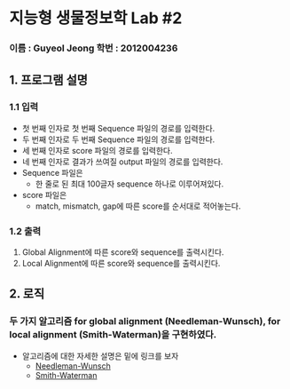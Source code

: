 지능형 생물정보학 Lab #2
===================
### 이름 : Guyeol Jeong  학번 : 2012004236

## 1. 프로그램 설명
### 1.1 입력
* 첫 번째 인자로 첫 번째 Sequence 파일의 경로를 입력한다.
* 두 번째 인자로 두 번째 Sequence 파일의 경로를 입력한다.
* 세 번째 인자로 score 파일의 경로를 입력한다.
* 네 번째 인자로 결과가 쓰여질 output 파일의 경로를 입력한다.
* Sequence 파일은
  * 한 줄로 된 최대 100글자 sequence 하나로 이루어져있다.
* score 파일은
  * match, mismatch, gap에 따른 score를 순서대로 적어놓는다.
### 1.2 출력
1. Global Alignment에 따른 score와 sequence를 출력시킨다.
2. Local Alignment에 따른 score와 sequence를 출력시킨다.
## 2. 로직
### 두 가지 알고리즘 for global alignment (Needleman-Wunsch), for local alignment (Smith-Waterman)을 구현하였다.
* 알고리즘에 대한 자세한 설명은 밑에 링크를 보자
  * [Needleman-Wunsch ](https://en.wikipedia.org/wiki/Needleman%E2%80%93Wunsch_algorithm)
  * [Smith-Waterman](https://en.wikipedia.org/wiki/Smith%E2%80%93Waterman_algorithm)
